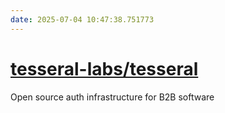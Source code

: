 ```yaml
---
date: 2025-07-04 10:47:38.751773
---
```


# [tesseral-labs/tesseral](https://github.com/tesseral-labs/tesseral)

Open source auth infrastructure for B2B software